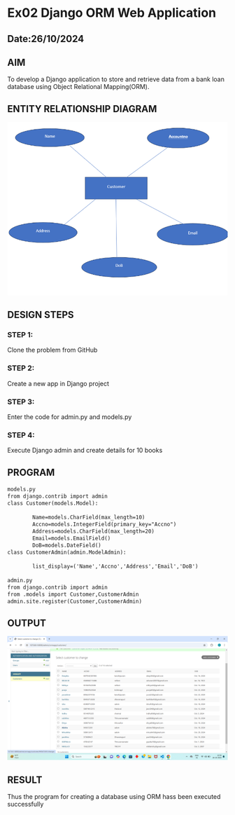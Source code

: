 # Ex02 Django ORM Web Application
## Date:26/10/2024

## AIM
To develop a Django application to store and retrieve data from a bank loan database using Object Relational Mapping(ORM).

## ENTITY RELATIONSHIP DIAGRAM
![alt text](<Screenshot 2024-10-26 231341.png>)


## DESIGN STEPS


### STEP 1:
Clone the problem from GitHub

### STEP 2:
Create a new app in Django project

### STEP 3:
Enter the code for admin.py and models.py

### STEP 4:
Execute Django admin and create details for 10 books

## PROGRAM
```
models.py
from django.contrib import admin
class Customer(models.Model):

        Name=models.CharField(max_length=10)
        Accno=models.IntegerField(primary_key="Accno")
        Address=models.CharField(max_length=20)
        Email=models.EmailField()
        DoB=models.DateField()
class CustomerAdmin(admin.ModelAdmin):

        list_display=('Name','Accno','Address','Email','DoB')

admin.py
from django.contrib import admin
from .models import Customer,CustomerAdmin
admin.site.register(Customer,CustomerAdmin)

```


## OUTPUT

![alt text](<Screenshot (1)-1.png>)

## RESULT
Thus the program for creating a database using ORM hass been executed successfully
